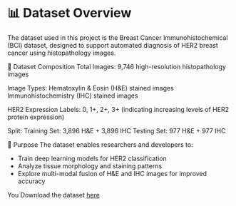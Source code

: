 # 📊 Dataset Overview

The dataset used in this project is the Breast Cancer Immunohistochemical (BCI) dataset, designed to support automated diagnosis of HER2 breast cancer using histopathology images.

🧬 Dataset Composition
Total Images: 9,746 high-resolution histopathology images

Image Types:
Hematoxylin & Eosin (H&E) stained images
Immunohistochemistry (IHC) stained images

HER2 Expression Labels:
0, 1+, 2+, 3+ (indicating increasing levels of HER2 protein expression)

Split:
Training Set: 3,896 H&E + 3,896 IHC
Testing Set: 977 H&E + 977 IHC

🎯 Purpose
The dataset enables researchers and developers to:
- Train deep learning models for HER2 classification
- Analyze tissue morphology and staining patterns
- Explore multi-modal fusion of H&E and IHC images for improved accuracy

You Download the dataset [here](https://drive.google.com/file/d/1C-Px7dBaTdiY4SPXuong401S8Q0Auxok/view?usp=drive_link)

